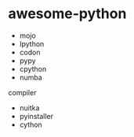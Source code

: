 # awesome-python
- mojo
- lpython
- codon
- pypy
- cpython
- numba

compiler
- nuitka
- pyinstaller
- cython
